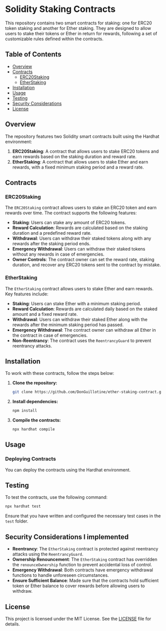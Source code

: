 # Solidity Staking Contracts

This repository contains two smart contracts for staking: one for ERC20 token staking and another for Ether staking. They are designed to allow users to stake their tokens or Ether in return for rewards, following a set of customizable rules defined within the contracts.

## Table of Contents

- [Overview](#overview)
- [Contracts](#contracts)
  - [ERC20Staking](#erc20staking)
  - [EtherStaking](#etherstaking)
- [Installation](#installation)
- [Usage](#usage)
- [Testing](#testing)
- [Security Considerations](#security-considerations)
- [License](#license)

## Overview

The repository features two Solidity smart contracts built using the Hardhat environment:

1. **ERC20Staking**: A contract that allows users to stake ERC20 tokens and earn rewards based on the staking duration and reward rate.
2. **EtherStaking**: A contract that allows users to stake Ether and earn rewards, with a fixed minimum staking period and a reward rate.

## Contracts

### ERC20Staking

The `ERC20Staking` contract allows users to stake an ERC20 token and earn rewards over time. The contract supports the following features:

- **Staking**: Users can stake any amount of ERC20 tokens.
- **Reward Calculation**: Rewards are calculated based on the staking duration and a predefined reward rate.
- **Withdrawal**: Users can withdraw their staked tokens along with any rewards after the staking period ends.
- **Emergency Withdrawal**: Users can withdraw their staked tokens without any rewards in case of emergencies.
- **Owner Controls**: The contract owner can set the reward rate, staking duration, and recover any ERC20 tokens sent to the contract by mistake.

### EtherStaking

The `EtherStaking` contract allows users to stake Ether and earn rewards. Key features include:

- **Staking**: Users can stake Ether with a minimum staking period.
- **Reward Calculation**: Rewards are calculated daily based on the staked amount and a fixed reward rate.
- **Withdrawal**: Users can withdraw their staked Ether along with the rewards after the minimum staking period has passed.
- **Emergency Withdrawal**: The contract owner can withdraw all Ether in the contract in case of emergencies.
- **Non-Reentrancy**: The contract uses the `ReentrancyGuard` to prevent reentrancy attacks.

## Installation

To work with these contracts, follow the steps below:

1. **Clone the repository:**
   ```bash
   git clone https://github.com/DonGuillotine/ether-staking-contract.git
   ```

2. **Install dependencies:**
   ```bash
   npm install
   ```

3. **Compile the contracts:**
   ```bash
   npx hardhat compile
   ```

## Usage

### Deploying Contracts

You can deploy the contracts using the Hardhat environment.

## Testing

To test the contracts, use the following command:

```bash
npx hardhat test
```

Ensure that you have written and configured the necessary test cases in the `test` folder.

## Security Considerations I implemented

- **Reentrancy**: The `EtherStaking` contract is protected against reentrancy attacks using the `ReentrancyGuard`.
- **Ownership Renouncement**: The `EtherStaking` contract has overridden the `renounceOwnership` function to prevent accidental loss of control.
- **Emergency Withdrawal**: Both contracts have emergency withdrawal functions to handle unforeseen circumstances.
- **Ensure Sufficient Balance**: Made sure that the contracts hold sufficient token or Ether balance to cover rewards before allowing users to withdraw.

## License

This project is licensed under the MIT License. See the [LICENSE](LICENSE) file for details.
